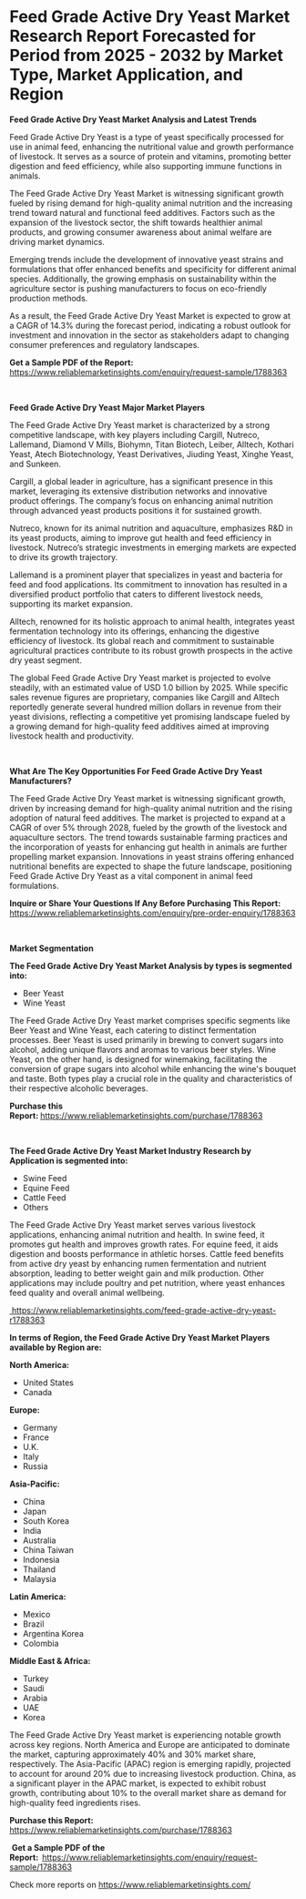 <p><h1>Feed Grade Active Dry Yeast Market Research Report Forecasted for Period from 2025 -  2032 by Market Type, Market Application, and Region</h1></p><p><strong>Feed Grade Active Dry Yeast Market Analysis and Latest Trends</strong></p>
<p><p>Feed Grade Active Dry Yeast is a type of yeast specifically processed for use in animal feed, enhancing the nutritional value and growth performance of livestock. It serves as a source of protein and vitamins, promoting better digestion and feed efficiency, while also supporting immune functions in animals.</p><p>The Feed Grade Active Dry Yeast Market is witnessing significant growth fueled by rising demand for high-quality animal nutrition and the increasing trend toward natural and functional feed additives. Factors such as the expansion of the livestock sector, the shift towards healthier animal products, and growing consumer awareness about animal welfare are driving market dynamics.</p><p>Emerging trends include the development of innovative yeast strains and formulations that offer enhanced benefits and specificity for different animal species. Additionally, the growing emphasis on sustainability within the agriculture sector is pushing manufacturers to focus on eco-friendly production methods. </p><p>As a result, the Feed Grade Active Dry Yeast Market is expected to grow at a CAGR of 14.3% during the forecast period, indicating a robust outlook for investment and innovation in the sector as stakeholders adapt to changing consumer preferences and regulatory landscapes.</p></p>
<p><strong>Get a Sample PDF of the Report:&nbsp;</strong> <a href="https://www.reliablemarketinsights.com/enquiry/request-sample/1788363?utm_campaign=2214&utm_medium=2&utm_source=Github&utm_content=ia&utm_term=30032025&utm_id=feed-grade-active-dry-yeast">https://www.reliablemarketinsights.com/enquiry/request-sample/1788363</a></p>
<p>&nbsp;</p>
<p><strong>Feed Grade Active Dry Yeast Major Market Players</strong></p>
<p><p>The Feed Grade Active Dry Yeast market is characterized by a strong competitive landscape, with key players including Cargill, Nutreco, Lallemand, Diamond V Mills, Biohymn, Titan Biotech, Leiber, Alltech, Kothari Yeast, Atech Biotechnology, Yeast Derivatives, Jiuding Yeast, Xinghe Yeast, and Sunkeen.</p><p>Cargill, a global leader in agriculture, has a significant presence in this market, leveraging its extensive distribution networks and innovative product offerings. The company’s focus on enhancing animal nutrition through advanced yeast products positions it for sustained growth.</p><p>Nutreco, known for its animal nutrition and aquaculture, emphasizes R&D in its yeast products, aiming to improve gut health and feed efficiency in livestock. Nutreco’s strategic investments in emerging markets are expected to drive its growth trajectory.</p><p>Lallemand is a prominent player that specializes in yeast and bacteria for feed and food applications. Its commitment to innovation has resulted in a diversified product portfolio that caters to different livestock needs, supporting its market expansion.</p><p>Alltech, renowned for its holistic approach to animal health, integrates yeast fermentation technology into its offerings, enhancing the digestive efficiency of livestock. Its global reach and commitment to sustainable agricultural practices contribute to its robust growth prospects in the active dry yeast segment.</p><p>The global Feed Grade Active Dry Yeast market is projected to evolve steadily, with an estimated value of USD 1.0 billion by 2025. While specific sales revenue figures are proprietary, companies like Cargill and Alltech reportedly generate several hundred million dollars in revenue from their yeast divisions, reflecting a competitive yet promising landscape fueled by a growing demand for high-quality feed additives aimed at improving livestock health and productivity.</p></p>
<p>&nbsp;</p>
<p><strong>What Are The Key Opportunities For Feed Grade Active Dry Yeast Manufacturers?</strong></p>
<p><p>The Feed Grade Active Dry Yeast market is witnessing significant growth, driven by increasing demand for high-quality animal nutrition and the rising adoption of natural feed additives. The market is projected to expand at a CAGR of over 5% through 2028, fueled by the growth of the livestock and aquaculture sectors. The trend towards sustainable farming practices and the incorporation of yeasts for enhancing gut health in animals are further propelling market expansion. Innovations in yeast strains offering enhanced nutritional benefits are expected to shape the future landscape, positioning Feed Grade Active Dry Yeast as a vital component in animal feed formulations.</p></p>
<p><strong>Inquire or Share Your Questions If Any Before Purchasing This Report:</strong> <a href="https://www.reliablemarketinsights.com/enquiry/pre-order-enquiry/1788363?utm_campaign=2214&utm_medium=2&utm_source=Github&utm_content=ia&utm_term=30032025&utm_id=feed-grade-active-dry-yeast">https://www.reliablemarketinsights.com/enquiry/pre-order-enquiry/1788363</a></p>
<p>&nbsp;</p>
<p><strong>Market Segmentation</strong></p>
<p><strong>The Feed Grade Active Dry Yeast Market Analysis by types is segmented into:</strong></p>
<p><ul><li>Beer Yeast</li><li>Wine Yeast</li></ul></p>
<p><p>The Feed Grade Active Dry Yeast market comprises specific segments like Beer Yeast and Wine Yeast, each catering to distinct fermentation processes. Beer Yeast is used primarily in brewing to convert sugars into alcohol, adding unique flavors and aromas to various beer styles. Wine Yeast, on the other hand, is designed for winemaking, facilitating the conversion of grape sugars into alcohol while enhancing the wine's bouquet and taste. Both types play a crucial role in the quality and characteristics of their respective alcoholic beverages.</p></p>
<p><strong>Purchase this Report:&nbsp;</strong><a href="https://www.reliablemarketinsights.com/purchase/1788363?utm_campaign=2214&utm_medium=2&utm_source=Github&utm_content=ia&utm_term=30032025&utm_id=feed-grade-active-dry-yeast">https://www.reliablemarketinsights.com/purchase/1788363</a></p>
<p>&nbsp;</p>
<p><strong>The Feed Grade Active Dry Yeast Market Industry Research by Application is segmented into:</strong></p>
<p><ul><li>Swine Feed</li><li>Equine Feed</li><li>Cattle Feed</li><li>Others</li></ul></p>
<p><p>The Feed Grade Active Dry Yeast market serves various livestock applications, enhancing animal nutrition and health. In swine feed, it promotes gut health and improves growth rates. For equine feed, it aids digestion and boosts performance in athletic horses. Cattle feed benefits from active dry yeast by enhancing rumen fermentation and nutrient absorption, leading to better weight gain and milk production. Other applications may include poultry and pet nutrition, where yeast enhances feed quality and overall animal wellbeing.</p></p>
<p><a href="https://www.reliablemarketinsights.com/feed-grade-active-dry-yeast-r1788363?utm_campaign=2214&utm_medium=2&utm_source=Github&utm_content=ia&utm_term=30032025&utm_id=feed-grade-active-dry-yeast">&nbsp;https://www.reliablemarketinsights.com/feed-grade-active-dry-yeast-r1788363</a></p>
<p><strong>In terms of Region, the Feed Grade Active Dry Yeast Market Players available by Region are:</strong></p>
<p>
    <p> <strong> North America: </strong>
        <ul>
            <li>United States</li>
            <li>Canada</li>
        </ul>
        </p> 
    <p> <strong> Europe: </strong>
        <ul>
            <li>Germany</li>
            <li>France</li>
            <li>U.K.</li>
            <li>Italy</li>
            <li>Russia</li>
        </ul>
        </p> 
    <p> <strong> Asia-Pacific: </strong>
        <ul>
            <li>China</li>
            <li>Japan</li>
            <li>South Korea</li>
            <li>India</li>
            <li>Australia</li>
            <li>China Taiwan</li>
            <li>Indonesia</li>
            <li>Thailand</li>
            <li>Malaysia</li>
        </ul>
        </p> 
    <p> <strong> Latin America: </strong>
        <ul>
            <li>Mexico</li>
            <li>Brazil</li>
            <li>Argentina Korea</li>
            <li>Colombia</li>
        </ul>
        </p> 
    <p> <strong> Middle East & Africa: </strong>
        <ul>
            <li>Turkey</li>
            <li>Saudi</li>
            <li>Arabia</li>
            <li>UAE</li>
            <li>Korea</li>
        </ul>
    </p>
    </p>
<p><p>The Feed Grade Active Dry Yeast market is experiencing notable growth across key regions. North America and Europe are anticipated to dominate the market, capturing approximately 40% and 30% market share, respectively. The Asia-Pacific (APAC) region is emerging rapidly, projected to account for around 20% due to increasing livestock production. China, as a significant player in the APAC market, is expected to exhibit robust growth, contributing about 10% to the overall market share as demand for high-quality feed ingredients rises.</p></p>
<p><strong>Purchase this Report: </strong><a href="https://www.reliablemarketinsights.com/purchase/1788363?utm_campaign=2214&utm_medium=2&utm_source=Github&utm_content=ia&utm_term=30032025&utm_id=feed-grade-active-dry-yeast">https://www.reliablemarketinsights.com/purchase/1788363</a></p>
<p>&nbsp;<strong>Get a Sample PDF of the Report:&nbsp;&nbsp;</strong><a href="https://www.reliablemarketinsights.com/enquiry/request-sample/1788363?utm_campaign=2214&utm_medium=2&utm_source=Github&utm_content=ia&utm_term=30032025&utm_id=feed-grade-active-dry-yeast">https://www.reliablemarketinsights.com/enquiry/request-sample/1788363</a></p>
<p><strong></strong></p>
<p>Check more reports on <a href="https://www.reliablemarketinsights.com/?utm_campaign=2214&utm_medium=2&utm_source=Github&utm_content=ia&utm_term=30032025&utm_id=feed-grade-active-dry-yeast">https://www.reliablemarketinsights.com/</a></p>